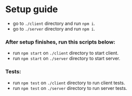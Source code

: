 # Setup guide

- go to `./client` directory and run `npm i`.
- go to `./server` directory and run `npm i`.

### After setup finishes, run this scripts below:

- run `npm start` on `./client` directory to start client.
- run `npm start` on `./server` directory to start server.

### Tests:

- run `npm test` on `./client` directory to run client tests.
- run `npm test` on `./server` directory to run server tests.
